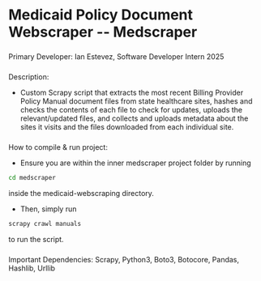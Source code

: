 # Medicaid Policy Document Webscraper -- Medscraper

   ### 
   Primary Developer: Ian Estevez, Software Developer Intern 2025

   ###
   Description:
   - Custom Scrapy script that extracts the most recent Billing Provider Policy Manual document files from state healthcare sites, hashes and checks the contents of each file to check for updates, uploads the relevant/updated files, and collects and uploads metadata about the sites it visits and the files downloaded from each individual site. 

   ###
   How to compile & run project:
   - Ensure you are within the inner medscraper project folder by running
   ```bash
   cd medscraper
   ```
   inside the medicaid-webscraping directory.
  
   - Then, simply run
   ```bash
   scrapy crawl manuals
   ```
   to run the script.
   
   ###
   Important Dependencies:
   Scrapy, Python3, Boto3, Botocore, Pandas, Hashlib, Urllib
